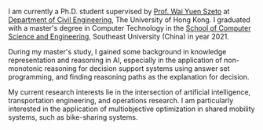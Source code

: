 I am currently a Ph.D. student supervised by [Prof. Wai Yuen Szeto](https://www.civil.hku.hk/ceszeto/) at [Department of Civil Engineering](https://www.civil.hku.hk/), The University of Hong Kong. I graduated with a master's degree in Computer Technology in the [School of Computer Science and Engineering](https://cse.seu.edu.cn/), Southeast University (China) in year 2021. 

During my master's study, I gained some background in knowledge representation and reasoning in AI, especially in the application of non-monotonic reasoning for decision support systems using answer set programming, and finding reasoning paths as the explanation for decision. 

My current research interests lie in the intersection of artificial intelligence, transportation engineering, and operations research. I am particularly interested in the application of multiobjective optimization in shared mobility systems, such as bike-sharing systems. 

